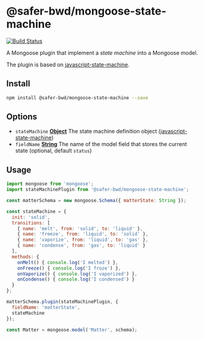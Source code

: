 # @safer-bwd/mongoose-state-machine
[![Build Status](https://travis-ci.com/safer-bwd/mongoose-state-machine.svg?branch=master)](https://travis-ci.com/safer-bwd/mongoose-state-machine)

A Mongoose plugin that implement a *state machine* into a Mongoose model. 

The plugin is based on [javascript-state-machine](https://github.com/jakesgordon/javascript-state-machine).

## Install

```sh
npm install @safer-bwd/mongoose-state-machine --save
```

## Options

-   `stateMachine` **[Object](https://developer.mozilla.org/en-US/docs/Web/JavaScript/Reference/Global_Objects/Object)** The state machine definition object ([javascript-state-machine](https://github.com/jakesgordon/javascript-state-machine))
-   `fieldName` **[String](https://developer.mozilla.org/en-US/docs/Web/JavaScript/Reference/Global_Objects/String)** The name of the model field that stores the current state (optional, default `status`)

## Usage

```javascript
import mongoose from 'mongoose';
import stateMachinePlugin from '@safer-bwd/mongoose-state-machine';

const matterSchema = new mongoose.Schema({ matterState: String });

const stateMachine = {
  init: 'solid',
  transitions: [
    { name: 'melt', from: 'solid', to: 'liquid' },
    { name: 'freeze', from: 'liquid', to: 'solid' },
    { name: 'vaporize', from: 'liquid', to: 'gas' },
    { name: 'condense', from: 'gas', to: 'liquid' }
  ],
  methods: {
    onMelt() { console.log('I melted') },
    onFreeze() { console.log('I froze') },
    onVaporize() { console.log('I vaporized') },
    onCondense() { console.log('I condensed') }
  }
};

matterSchema.plugin(stateMachinePlugin, { 
  fieldName: 'matterState',
  stateMachine 
});
  
const Matter = mongoose.model('Matter', schema);
```

